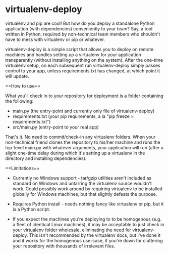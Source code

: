 virtualenv-deploy
=================

virtualenv and pip are cool!  But how do you deploy a standalone Python application (with dependencies) conveniently to your team?  Say, a tool written in Python, required by non-technical team members who shouldn't have to mess with virtualenv or pip or whatever.

virtualenv-deploy is a simple script that allows you to deploy on remote machines and handles setting up a virtualenv for your application transparently (without installing anything on the system).  After the one-time virtualenv setup, on each subsequent run virtualenv-deploy simply passes control to your app, unless requirements.txt has changed, at which point it will update.

==How to use==

What you'll check in to your repository for deployment is a folder containing the following:

* main.py (the entry-point and currently only file of virtualenv-deploy)
* requirements.txt (your pip requirements, a la "pip freeze > requirements.txt")
* src/main.py (entry-point to your real app)

That's it.  No need to commit/check-in any virtualenv folders.  When your non-technical friend clones the repository to his/her machine and runs the top-level main.py with whatever arguments, your application will run (after a slight one-time delay during which it's setting up a virtualenv in the directory and installing dependencies).

==Limitations==

* Currently no Windows support - tar/gzip utilities aren't included as standard on Windows and untarring the virtualenv source wouldn't work.  Could possibly work around by requiring virtualenv to be installed globally for Windows machines, but that slightly defeats the purpose.

* Requires Python install - needs nothing fancy like virtualenv or pip, but it is a Python script.

* If you expect the machines you're deploying to to be homogenous (e.g. a fleet of identical Linux machines), it may be acceptable to just check in your virtualenv folder wholesale, eliminating the need for virtualenv-deploy.  This isn't recommended by the virtualenv docs, but I've done it and it works for the homogenous use-case, if you're down for cluttering your repository with thousands of irrelevant files.
